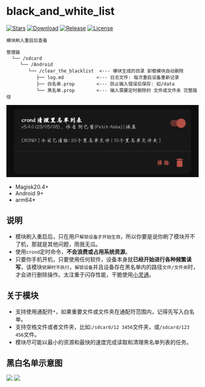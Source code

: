 # black_and_white_list
[![Stars](https://img.shields.io/github/stars/Petit-Abba/black_and_white_list?label=stars)](https://github.com/Petit-Abba)
[![Download](https://img.shields.io/github/downloads/Petit-Abba/black_and_white_list/total)](https://github.com/Petit-Abba/black_and_white_list/releases)
[![Release](https://img.shields.io/github/v/release/Petit-Abba/black_and_white_list?label=release)](https://github.com/Petit-Abba/black_and_white_list/releases/latest)
[![License](https://img.shields.io/github/license/Petit-Abba/black_and_white_list?label=License)](https://choosealicense.com/licenses/gpl-3.0)

`模块刷入重启后查看`
```
管理器
  └── /sdcard
     └── /Android
        └── /clear_the_blacklist  <--- 模块生成的目录 卸载模块自动删除
           ├── log.md            <--- 日志文件: 每次重启设备重新记录
           ├── 白名单.prop        <--- 防止输入错误后保存: 如/data
           └── 黑名单.prop        <--- 输入需要定时删除的 文件或文件夹 完整路径
```
![](https://github.com/Petit-Abba/black_and_white_list/blob/14001f876593bc72b4bf62d8b38ab2638d91bfb6/A/Picture/3.jpg)
- Magisk20.4+
- Android 9+
- arm64*

## 说明
- 模块刷入重启后，只在用户`解锁设备才开始生效`，所以你要是说你刷了模块开不了机，那就是其他问题，雨我无瓜。
- 使用`crond`定时命令，**不会浪费或占用系统资源**。
- 只要你手机开机，只要使用任何软件，设备本身就**已经开始进行各种频繁读写**，该模块`锁屏时不执行`，`解锁设备`并且设备存在黑名单内的路径`文件/文件夹`时，才会进行删除操作。太注重于闪存性能，干脆使用[小灵通](https://baike.baidu.com/item/%E5%B0%8F%E7%81%B5%E9%80%9A/94341?ivk_sa=1024630g)。

## 关于模块
- 支持使用通配符`*`，如果重要文件或文件夹在通配符范围内，记得先写入白名单。
- 支持空格文件或者文件夹，比如:`/sdcard/12 3456`文件夹，或`/sdcard/123 456`文件。
- 模块尽可能以最小的资源和最快的速度完成读取和清理黑名单列表的任务。

## 黑白名单示意图
![](https://github.com/Petit-Abba/black_and_white_list/blob/663b05b4ffba84ee633a6fda6e0ed5040def2ddd/A/Picture/1.jpg)
![](https://github.com/Petit-Abba/black_and_white_list/blob/663b05b4ffba84ee633a6fda6e0ed5040def2ddd/A/Picture/2.jpg)
